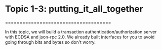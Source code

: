 # Topic 1-3: putting_it_all_together
=====================================

In this topic, we will build a transaction authentication/authorization server with ECDSA and json-rpc 2.0. We already built interfaces for you to avoid going through bits and bytes so don't worry.

